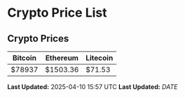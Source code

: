 # Crypto Price List

## Crypto Prices
| Bitcoin | Ethereum | Litecoin |
| ------- | -------- | -------- |
| $78937 | $1503.36 | $71.53 |
**Last Updated:** 2025-04-10 15:57 UTC
**Last Updated:** $DATE$
